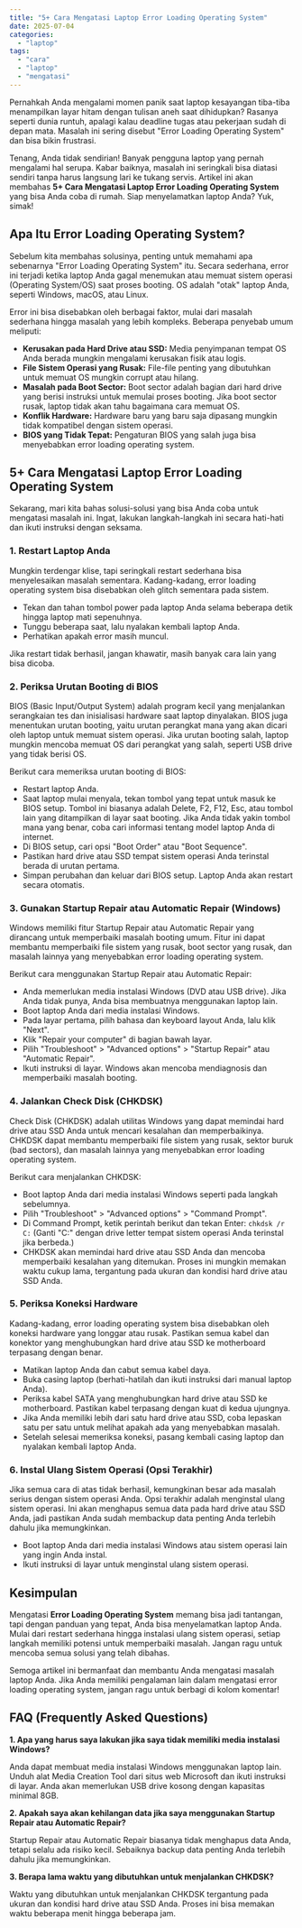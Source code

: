 ```yaml
---
title: "5+ Cara Mengatasi Laptop Error Loading Operating System"
date: 2025-07-04
categories: 
  - "laptop"
tags: 
  - "cara"
  - "laptop"
  - "mengatasi"
---
```


Pernahkah Anda mengalami momen panik saat laptop kesayangan tiba-tiba menampilkan layar hitam dengan tulisan aneh saat dihidupkan? Rasanya seperti dunia runtuh, apalagi kalau deadline tugas atau pekerjaan sudah di depan mata. Masalah ini sering disebut "Error Loading Operating System" dan bisa bikin frustrasi.

Tenang, Anda tidak sendirian! Banyak pengguna laptop yang pernah mengalami hal serupa. Kabar baiknya, masalah ini seringkali bisa diatasi sendiri tanpa harus langsung lari ke tukang servis. Artikel ini akan membahas **5+ Cara Mengatasi Laptop Error Loading Operating System** yang bisa Anda coba di rumah. Siap menyelamatkan laptop Anda? Yuk, simak!

## Apa Itu Error Loading Operating System?

Sebelum kita membahas solusinya, penting untuk memahami apa sebenarnya "Error Loading Operating System" itu. Secara sederhana, error ini terjadi ketika laptop Anda gagal menemukan atau memuat sistem operasi (Operating System/OS) saat proses booting. OS adalah "otak" laptop Anda, seperti Windows, macOS, atau Linux.

Error ini bisa disebabkan oleh berbagai faktor, mulai dari masalah sederhana hingga masalah yang lebih kompleks. Beberapa penyebab umum meliputi:

- **Kerusakan pada Hard Drive atau SSD:** Media penyimpanan tempat OS Anda berada mungkin mengalami kerusakan fisik atau logis.
- **File Sistem Operasi yang Rusak:** File-file penting yang dibutuhkan untuk memuat OS mungkin corrupt atau hilang.
- **Masalah pada Boot Sector:** Boot sector adalah bagian dari hard drive yang berisi instruksi untuk memulai proses booting. Jika boot sector rusak, laptop tidak akan tahu bagaimana cara memuat OS.
- **Konflik Hardware:** Hardware baru yang baru saja dipasang mungkin tidak kompatibel dengan sistem operasi.
- **BIOS yang Tidak Tepat:** Pengaturan BIOS yang salah juga bisa menyebabkan error loading operating system.

## 5+ Cara Mengatasi Laptop Error Loading Operating System

Sekarang, mari kita bahas solusi-solusi yang bisa Anda coba untuk mengatasi masalah ini. Ingat, lakukan langkah-langkah ini secara hati-hati dan ikuti instruksi dengan seksama.

### 1\. Restart Laptop Anda

Mungkin terdengar klise, tapi seringkali restart sederhana bisa menyelesaikan masalah sementara. Kadang-kadang, error loading operating system bisa disebabkan oleh glitch sementara pada sistem.

- Tekan dan tahan tombol power pada laptop Anda selama beberapa detik hingga laptop mati sepenuhnya.
- Tunggu beberapa saat, lalu nyalakan kembali laptop Anda.
- Perhatikan apakah error masih muncul.

Jika restart tidak berhasil, jangan khawatir, masih banyak cara lain yang bisa dicoba.

### 2\. Periksa Urutan Booting di BIOS

BIOS (Basic Input/Output System) adalah program kecil yang menjalankan serangkaian tes dan inisialisasi hardware saat laptop dinyalakan. BIOS juga menentukan urutan booting, yaitu urutan perangkat mana yang akan dicari oleh laptop untuk memuat sistem operasi. Jika urutan booting salah, laptop mungkin mencoba memuat OS dari perangkat yang salah, seperti USB drive yang tidak berisi OS.

Berikut cara memeriksa urutan booting di BIOS:

- Restart laptop Anda.
- Saat laptop mulai menyala, tekan tombol yang tepat untuk masuk ke BIOS setup. Tombol ini biasanya adalah Delete, F2, F12, Esc, atau tombol lain yang ditampilkan di layar saat booting. Jika Anda tidak yakin tombol mana yang benar, coba cari informasi tentang model laptop Anda di internet.
- Di BIOS setup, cari opsi "Boot Order" atau "Boot Sequence".
- Pastikan hard drive atau SSD tempat sistem operasi Anda terinstal berada di urutan pertama.
- Simpan perubahan dan keluar dari BIOS setup. Laptop Anda akan restart secara otomatis.

### 3\. Gunakan Startup Repair atau Automatic Repair (Windows)

Windows memiliki fitur Startup Repair atau Automatic Repair yang dirancang untuk memperbaiki masalah booting umum. Fitur ini dapat membantu memperbaiki file sistem yang rusak, boot sector yang rusak, dan masalah lainnya yang menyebabkan error loading operating system.

Berikut cara menggunakan Startup Repair atau Automatic Repair:

- Anda memerlukan media instalasi Windows (DVD atau USB drive). Jika Anda tidak punya, Anda bisa membuatnya menggunakan laptop lain.
- Boot laptop Anda dari media instalasi Windows.
- Pada layar pertama, pilih bahasa dan keyboard layout Anda, lalu klik "Next".
- Klik "Repair your computer" di bagian bawah layar.
- Pilih "Troubleshoot" > "Advanced options" > "Startup Repair" atau "Automatic Repair".
- Ikuti instruksi di layar. Windows akan mencoba mendiagnosis dan memperbaiki masalah booting.

### 4\. Jalankan Check Disk (CHKDSK)

Check Disk (CHKDSK) adalah utilitas Windows yang dapat memindai hard drive atau SSD Anda untuk mencari kesalahan dan memperbaikinya. CHKDSK dapat membantu memperbaiki file sistem yang rusak, sektor buruk (bad sectors), dan masalah lainnya yang menyebabkan error loading operating system.

Berikut cara menjalankan CHKDSK:

- Boot laptop Anda dari media instalasi Windows seperti pada langkah sebelumnya.
- Pilih "Troubleshoot" > "Advanced options" > "Command Prompt".
- Di Command Prompt, ketik perintah berikut dan tekan Enter: `chkdsk /r C:` (Ganti "C:" dengan drive letter tempat sistem operasi Anda terinstal jika berbeda.)
- CHKDSK akan memindai hard drive atau SSD Anda dan mencoba memperbaiki kesalahan yang ditemukan. Proses ini mungkin memakan waktu cukup lama, tergantung pada ukuran dan kondisi hard drive atau SSD Anda.

### 5\. Periksa Koneksi Hardware

Kadang-kadang, error loading operating system bisa disebabkan oleh koneksi hardware yang longgar atau rusak. Pastikan semua kabel dan konektor yang menghubungkan hard drive atau SSD ke motherboard terpasang dengan benar.

- Matikan laptop Anda dan cabut semua kabel daya.
- Buka casing laptop (berhati-hatilah dan ikuti instruksi dari manual laptop Anda).
- Periksa kabel SATA yang menghubungkan hard drive atau SSD ke motherboard. Pastikan kabel terpasang dengan kuat di kedua ujungnya.
- Jika Anda memiliki lebih dari satu hard drive atau SSD, coba lepaskan satu per satu untuk melihat apakah ada yang menyebabkan masalah.
- Setelah selesai memeriksa koneksi, pasang kembali casing laptop dan nyalakan kembali laptop Anda.

### 6\. Instal Ulang Sistem Operasi (Opsi Terakhir)

Jika semua cara di atas tidak berhasil, kemungkinan besar ada masalah serius dengan sistem operasi Anda. Opsi terakhir adalah menginstal ulang sistem operasi. Ini akan menghapus semua data pada hard drive atau SSD Anda, jadi pastikan Anda sudah membackup data penting Anda terlebih dahulu jika memungkinkan.

- Boot laptop Anda dari media instalasi Windows atau sistem operasi lain yang ingin Anda instal.
- Ikuti instruksi di layar untuk menginstal ulang sistem operasi.

## Kesimpulan

Mengatasi **Error Loading Operating System** memang bisa jadi tantangan, tapi dengan panduan yang tepat, Anda bisa menyelamatkan laptop Anda. Mulai dari restart sederhana hingga instalasi ulang sistem operasi, setiap langkah memiliki potensi untuk memperbaiki masalah. Jangan ragu untuk mencoba semua solusi yang telah dibahas.

Semoga artikel ini bermanfaat dan membantu Anda mengatasi masalah laptop Anda. Jika Anda memiliki pengalaman lain dalam mengatasi error loading operating system, jangan ragu untuk berbagi di kolom komentar!

## FAQ (Frequently Asked Questions)

**1\. Apa yang harus saya lakukan jika saya tidak memiliki media instalasi Windows?**

Anda dapat membuat media instalasi Windows menggunakan laptop lain. Unduh alat Media Creation Tool dari situs web Microsoft dan ikuti instruksi di layar. Anda akan memerlukan USB drive kosong dengan kapasitas minimal 8GB.

**2\. Apakah saya akan kehilangan data jika saya menggunakan Startup Repair atau Automatic Repair?**

Startup Repair atau Automatic Repair biasanya tidak menghapus data Anda, tetapi selalu ada risiko kecil. Sebaiknya backup data penting Anda terlebih dahulu jika memungkinkan.

**3\. Berapa lama waktu yang dibutuhkan untuk menjalankan CHKDSK?**

Waktu yang dibutuhkan untuk menjalankan CHKDSK tergantung pada ukuran dan kondisi hard drive atau SSD Anda. Proses ini bisa memakan waktu beberapa menit hingga beberapa jam.
